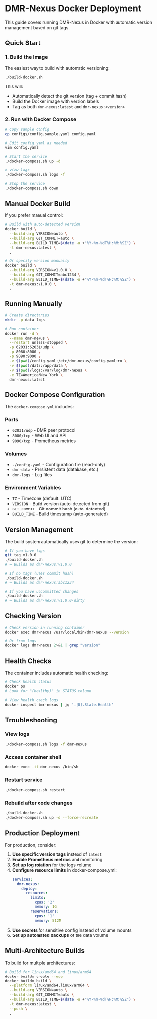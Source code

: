 # DMR-Nexus Docker Deployment

This guide covers running DMR-Nexus in Docker with automatic version management based on git tags.

## Quick Start

### 1. Build the Image

The easiest way to build with automatic versioning:

```bash
./build-docker.sh
```

This will:
- Automatically detect the git version (tag + commit hash)
- Build the Docker image with version labels
- Tag as both `dmr-nexus:latest` and `dmr-nexus:<version>`

### 2. Run with Docker Compose

```bash
# Copy sample config
cp configs/config.sample.yaml config.yaml

# Edit config.yaml as needed
vim config.yaml

# Start the service
./docker-compose.sh up -d

# View logs
./docker-compose.sh logs -f

# Stop the service
./docker-compose.sh down
```

## Manual Docker Build

If you prefer manual control:

```bash
# Build with auto-detected version
docker build \
  --build-arg VERSION=auto \
  --build-arg GIT_COMMIT=auto \
  --build-arg BUILD_TIME=$(date -u +"%Y-%m-%dT%H:%M:%SZ") \
  -t dmr-nexus:latest \
  .

# Or specify version manually
docker build \
  --build-arg VERSION=v1.0.0 \
  --build-arg GIT_COMMIT=abc1234 \
  --build-arg BUILD_TIME=$(date -u +"%Y-%m-%dT%H:%M:%SZ") \
  -t dmr-nexus:v1.0.0 \
  .
```

## Running Manually

```bash
# Create directories
mkdir -p data logs

# Run container
docker run -d \
  --name dmr-nexus \
  --restart unless-stopped \
  -p 62031:62031/udp \
  -p 8080:8080 \
  -p 9090:9090 \
  -v $(pwd)/config.yaml:/etc/dmr-nexus/config.yaml:ro \
  -v $(pwd)/data:/app/data \
  -v $(pwd)/logs:/var/log/dmr-nexus \
  -e TZ=America/New_York \
  dmr-nexus:latest
```

## Docker Compose Configuration

The `docker-compose.yml` includes:

### Ports
- `62031/udp` - DMR peer protocol
- `8080/tcp` - Web UI and API
- `9090/tcp` - Prometheus metrics

### Volumes
- `./config.yaml` - Configuration file (read-only)
- `dmr-data` - Persistent data (database, etc.)
- `dmr-logs` - Log files

### Environment Variables
- `TZ` - Timezone (default: UTC)
- `VERSION` - Build version (auto-detected from git)
- `GIT_COMMIT` - Git commit hash (auto-detected)
- `BUILD_TIME` - Build timestamp (auto-generated)

## Version Management

The build system automatically uses git to determine the version:

```bash
# If you have tags
git tag v1.0.0
./build-docker.sh
# → Builds as dmr-nexus:v1.0.0

# If no tags (uses commit hash)
./build-docker.sh
# → Builds as dmr-nexus:abc1234

# If you have uncommitted changes
./build-docker.sh
# → Builds as dmr-nexus:v1.0.0-dirty
```

## Checking Version

```bash
# Check version in running container
docker exec dmr-nexus /usr/local/bin/dmr-nexus --version

# Or from logs
docker logs dmr-nexus 2>&1 | grep "version"
```

## Health Checks

The container includes automatic health checking:

```bash
# Check health status
docker ps
# Look for "(healthy)" in STATUS column

# View health check logs
docker inspect dmr-nexus | jq '.[0].State.Health'
```

## Troubleshooting

### View logs
```bash
./docker-compose.sh logs -f dmr-nexus
```

### Access container shell
```bash
docker exec -it dmr-nexus /bin/sh
```

### Restart service
```bash
./docker-compose.sh restart
```

### Rebuild after code changes
```bash
./build-docker.sh
./docker-compose.sh up -d --force-recreate
```

## Production Deployment

For production, consider:

1. **Use specific version tags** instead of `latest`
2. **Enable Prometheus metrics** and monitoring
3. **Set up log rotation** for the logs volume
4. **Configure resource limits** in docker-compose.yml:
   ```yaml
   services:
     dmr-nexus:
       deploy:
         resources:
           limits:
             cpus: '2'
             memory: 1G
           reservations:
             cpus: '1'
             memory: 512M
   ```
5. **Use secrets** for sensitive config instead of volume mounts
6. **Set up automated backups** of the data volume

## Multi-Architecture Builds

To build for multiple architectures:

```bash
# Build for linux/amd64 and linux/arm64
docker buildx create --use
docker buildx build \
  --platform linux/amd64,linux/arm64 \
  --build-arg VERSION=auto \
  --build-arg GIT_COMMIT=auto \
  --build-arg BUILD_TIME=$(date -u +"%Y-%m-%dT%H:%M:%SZ") \
  -t dmr-nexus:latest \
  --push \
  .
```
